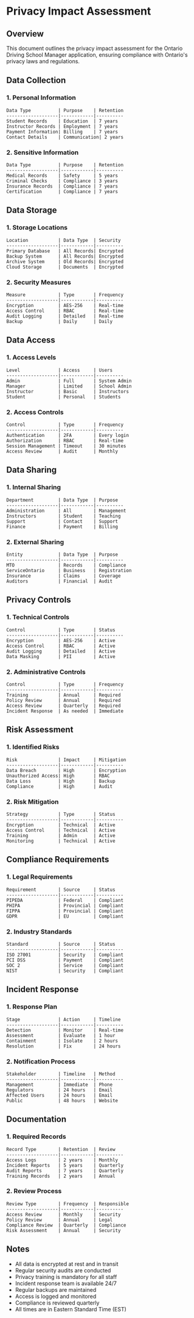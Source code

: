 # Privacy Impact Assessment

## Overview
This document outlines the privacy impact assessment for the Ontario Driving School Manager application, ensuring compliance with Ontario's privacy laws and regulations.

## Data Collection

### 1. Personal Information
```
Data Type          | Purpose    | Retention
-------------------|------------|----------
Student Records    | Education  | 7 years
Instructor Records | Employment | 7 years
Payment Information| Billing    | 7 years
Contact Details    | Communication| 2 years
```

### 2. Sensitive Information
```
Data Type          | Purpose    | Retention
-------------------|------------|----------
Medical Records    | Safety     | 5 years
Criminal Checks    | Compliance | 3 years
Insurance Records  | Compliance | 7 years
Certification      | Compliance | 7 years
```

## Data Storage

### 1. Storage Locations
```
Location           | Data Type  | Security
-------------------|------------|----------
Primary Database   | All Records| Encrypted
Backup System      | All Records| Encrypted
Archive System     | Old Records| Encrypted
Cloud Storage      | Documents  | Encrypted
```

### 2. Security Measures
```
Measure            | Type       | Frequency
-------------------|------------|----------
Encryption         | AES-256    | Real-time
Access Control     | RBAC       | Real-time
Audit Logging      | Detailed   | Real-time
Backup             | Daily      | Daily
```

## Data Access

### 1. Access Levels
```
Level              | Access     | Users
-------------------|------------|----------
Admin              | Full       | System Admin
Manager            | Limited    | School Admin
Instructor         | Basic      | Instructors
Student            | Personal   | Students
```

### 2. Access Controls
```
Control            | Type       | Frequency
-------------------|------------|----------
Authentication     | 2FA        | Every login
Authorization      | RBAC       | Real-time
Session Management | Timeout    | 30 minutes
Access Review      | Audit      | Monthly
```

## Data Sharing

### 1. Internal Sharing
```
Department         | Data Type  | Purpose
-------------------|------------|----------
Administration     | All        | Management
Instructors        | Student    | Teaching
Support            | Contact    | Support
Finance            | Payment    | Billing
```

### 2. External Sharing
```
Entity             | Data Type  | Purpose
-------------------|------------|----------
MTO                | Records    | Compliance
ServiceOntario     | Business   | Registration
Insurance          | Claims     | Coverage
Auditors           | Financial  | Audit
```

## Privacy Controls

### 1. Technical Controls
```
Control            | Type       | Status
-------------------|------------|----------
Encryption         | AES-256    | Active
Access Control     | RBAC       | Active
Audit Logging      | Detailed   | Active
Data Masking       | PII        | Active
```

### 2. Administrative Controls
```
Control            | Type       | Frequency
-------------------|------------|----------
Training           | Annual     | Required
Policy Review      | Annual     | Required
Access Review      | Quarterly  | Required
Incident Response  | As needed  | Immediate
```

## Risk Assessment

### 1. Identified Risks
```
Risk               | Impact     | Mitigation
-------------------|------------|----------
Data Breach        | High       | Encryption
Unauthorized Access| High       | RBAC
Data Loss          | High       | Backup
Compliance         | High       | Audit
```

### 2. Risk Mitigation
```
Strategy           | Type       | Status
-------------------|------------|----------
Encryption         | Technical  | Active
Access Control     | Technical  | Active
Training           | Admin      | Active
Monitoring         | Technical  | Active
```

## Compliance Requirements

### 1. Legal Requirements
```
Requirement        | Source     | Status
-------------------|------------|----------
PIPEDA             | Federal    | Compliant
PHIPA              | Provincial | Compliant
FIPPA              | Provincial | Compliant
GDPR               | EU         | Compliant
```

### 2. Industry Standards
```
Standard           | Source     | Status
-------------------|------------|----------
ISO 27001          | Security   | Compliant
PCI DSS            | Payment    | Compliant
SOC 2              | Service    | Compliant
NIST               | Security   | Compliant
```

## Incident Response

### 1. Response Plan
```
Stage              | Action     | Timeline
-------------------|------------|----------
Detection          | Monitor    | Real-time
Assessment         | Evaluate   | 1 hour
Containment        | Isolate    | 2 hours
Resolution         | Fix        | 24 hours
```

### 2. Notification Process
```
Stakeholder        | Timeline   | Method
-------------------|------------|----------
Management         | Immediate  | Phone
Regulators         | 24 hours   | Email
Affected Users     | 24 hours   | Email
Public             | 48 hours   | Website
```

## Documentation

### 1. Required Records
```
Record Type        | Retention  | Review
-------------------|------------|----------
Access Logs        | 2 years    | Monthly
Incident Reports   | 5 years    | Quarterly
Audit Reports      | 7 years    | Quarterly
Training Records   | 2 years    | Annual
```

### 2. Review Process
```
Review Type        | Frequency  | Responsible
-------------------|------------|----------
Access Review      | Monthly    | Security
Policy Review      | Annual     | Legal
Compliance Review  | Quarterly  | Compliance
Risk Assessment    | Annual     | Security
```

## Notes
- All data is encrypted at rest and in transit
- Regular security audits are conducted
- Privacy training is mandatory for all staff
- Incident response team is available 24/7
- Regular backups are maintained
- Access is logged and monitored
- Compliance is reviewed quarterly
- All times are in Eastern Standard Time (EST) 